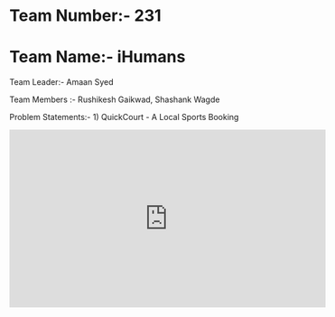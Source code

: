 # Team Number:- 231
# Team Name:- iHumans

Team Leader:- Amaan Syed 

Team Members :- Rushikesh Gaikwad, Shashank Wagde

Problem Statements:- 1) QuickCourt - A Local Sports Booking


<iframe width="560" height="315"
  src="https://www.youtube.com/embed/4QHRkmLYrwA"
  title="YouTube video player"
  frameborder="0"
  allow="accelerometer; autoplay; clipboard-write; encrypted-media; gyroscope; picture-in-picture"
  allowfullscreen>
</iframe>
